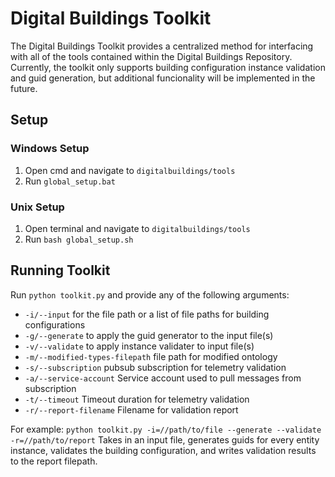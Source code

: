 # Digital Buildings Toolkit

The Digital Buildings Toolkit provides a centralized
method for interfacing with all of the tools contained within the Digital
Buildings Repository. Currently, the toolkit only supports building configuration
instance validation and guid generation, but additional funcionality will be
implemented in the future.

## Setup

### Windows Setup
1. Open cmd and navigate to `digitalbuildings/tools`
2. Run `global_setup.bat`

### Unix Setup
1. Open terminal and navigate to `digitalbuildings/tools`
2. Run `bash global_setup.sh`

## Running Toolkit

Run `python toolkit.py` and provide any of the following arguments:
- `-i/--input` for the file path or a list of file paths for building configurations
- `-g/--generate` to apply the guid generator to the input file(s)
- `-v/--validate` to apply instance validater to input file(s)
- `-m/--modified-types-filepath` file path for modified ontology
- `-s/--subscription` pubsub subscription for telemetry validation
- `-a/--service-account` Service account used to pull messages from subscription
- `-t/--timeout` Timeout duration for telemetry validation
- `-r/--report-filename` Filename for validation report

For example:
`python toolkit.py -i=//path/to/file --generate --validate -r=//path/to/report`
Takes in an input file, generates guids for every entity instance, validates the
building configuration, and writes validation results to the report filepath.
